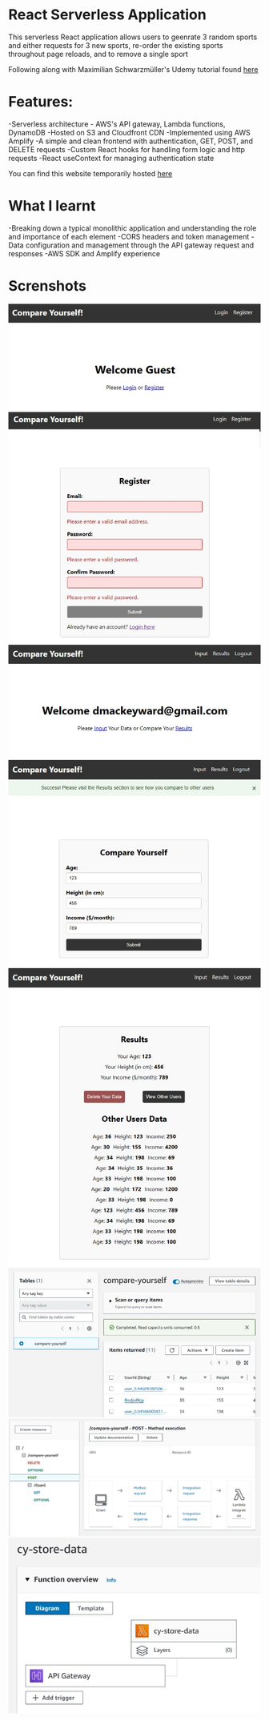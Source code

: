 # React Serverless Application

This serverless React application allows users to geenrate 3 random sports and either requests for 3 new sports, re-order the existing sports throughout page reloads, and to remove a single sport

Following along with Maximilian Schwarzmüller's Udemy tutorial found [here](https://www.udemy.com/course/net-core-31-web-api-entity-framework-core-jumpstart/)

# Features:

-Serverless architecture - AWS's API gateway, Lambda functions, DynamoDB
-Hosted on S3 and Cloudfront CDN
-Implemented using AWS Amplify
-A simple and clean frontend with authentication, GET, POST, and DELETE requests
-Custom React hooks for handling form logic and http requests
-React useContext for managing authentication state

You can find this website temporarily hosted [here](da4402drebb7x.cloudfront.net)

# What I learnt

-Breaking down a typical monolithic application and understanding the role and importance of each element
-CORS headers and token management
-Data configuration and management through the API gateway request and responses
-AWS SDK and Amplify experience

# Screnshots 

![alt text](https://github.com/dmackeyward/react-serverless-app/blob/dev/screenshots/0.jpg?raw=true)
![alt text](https://github.com/dmackeyward/react-serverless-app/blob/dev/screenshots/1.jpg?raw=true)
![alt text](https://github.com/dmackeyward/react-serverless-app/blob/dev/screenshots/2.jpg?raw=true)
![alt text](https://github.com/dmackeyward/react-serverless-app/blob/dev/screenshots/3.jpg?raw=true)
![alt text](https://github.com/dmackeyward/react-serverless-app/blob/dev/screenshots/4.jpg?raw=true)
![alt text](https://github.com/dmackeyward/react-serverless-app/blob/dev/screenshots/5.jpg?raw=true)
![alt text](https://github.com/dmackeyward/react-serverless-app/blob/dev/screenshots/6.jpg?raw=true)
![alt text](https://github.com/dmackeyward/react-serverless-app/blob/dev/screenshots/7.jpg?raw=true)

